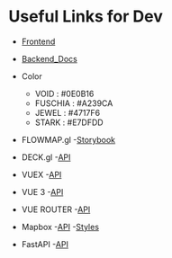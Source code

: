 # Useful Links for Dev

- [Frontend](http://localhost:3000)
- [Backend_Docs](http://localhost:8000/docs)

- Color
    - VOID : #0E0B16
    - FUSCHIA : #A239CA
    - JEWEL : #4717F6
    - STARK : #E7DFDD

- FLOWMAP.gl
    -[Storybook](https://teralytics.github.io/flowmap.gl/index.html?path=/story/basic--basic-as-layer)
- DECK.gl
    -[API](https://deck.gl/docs/api-reference/core/deck)
- VUEX
    -[API](https://vuex.vuejs.org/)
- VUE 3
    -[API](https://v3.vuejs.org/api/)
- VUE ROUTER
    -[API](https://router.vuejs.org/api/)
- Mapbox
    -[API](https://docs.mapbox.com/mapbox-gl-js/api/)
    -[Styles](https://docs.mapbox.com/api/maps/styles/)
- FastAPI
    -[API](https://fastapi.tiangolo.com/)